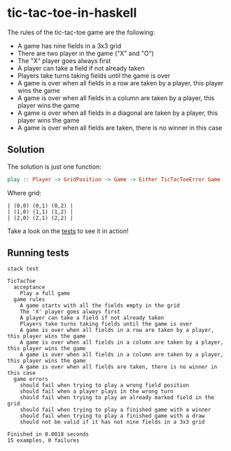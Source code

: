 # tic-tac-toe-in-haskell

The rules of the tic-tac-toe game are the following:

- A game has nine fields in a 3x3 grid
- There are two player in the game ("X" and "O")
- The "X" player goes always first
- A player can take a field if not already taken
- Players take turns taking fields until the game is over
- A game is over when all fields in a row are taken by a player, this player wins the game  
- A game is over when all fields in a column are taken by a player, this player wins the game
- A game is over when all fields in a diagonal are taken by a player, this player wins the game  
- A game is over when all fields are taken, there is no winner in this case

## Solution

The solution is just one function:

```haskell
play :: Player -> GridPosition -> Game -> Either TicTacToeError Game
```
Where grid:
```shell
| (0,0) (0,1) (0,2) |
| (1,0) (1,1) (1,2) |
| (2,0) (2,1) (2,2) |
```

Take a look on the [tests](/test/TicTacToeSpec.hs) to see it in action!

## Running tests

```shell
stack test

TicTacToe
  acceptance
    Play a full game
  game rules
    A game starts with all the fields empty in the grid
    The 'X' player goes always first
    A player can take a field if not already taken
    Players take turns taking fields until the game is over
    A game is over when all fields in a row are taken by a player, this player wins the game
    A game is over when all fields in a column are taken by a player, this player wins the game
    A game is over when all fields in a column are taken by a player, this player wins the game
    A game is over when all fields are taken, there is no winner in this case
  game errors
    should fail when trying to play a wrong field position
    should fail when a player plays in the wrong turn 
    should fail when trying to play an already marked field in the grid
    should fail when trying to play a finished game with a winner
    should fail when trying to play a finished game with a draw
    should not be valid if it has not nine fields in a 3x3 grid

Finished in 0.0018 seconds
15 examples, 0 failures
```